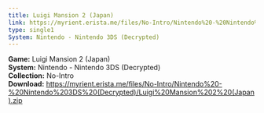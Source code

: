 ```yaml
---
title: Luigi Mansion 2 (Japan)
link: https://myrient.erista.me/files/No-Intro/Nintendo%20-%20Nintendo%203DS%20(Decrypted)/Luigi%20Mansion%202%20(Japan).zip
type: single1
System: Nintendo - Nintendo 3DS (Decrypted)
---
```

<b>Game:</b> Luigi Mansion 2 (Japan)<br>
<b>System:</b> Nintendo - Nintendo 3DS (Decrypted)<br>
<b>Collection:</b> No-Intro<br>
<b>Download:</b> https://myrient.erista.me/files/No-Intro/Nintendo%20-%20Nintendo%203DS%20(Decrypted)/Luigi%20Mansion%202%20(Japan).zip